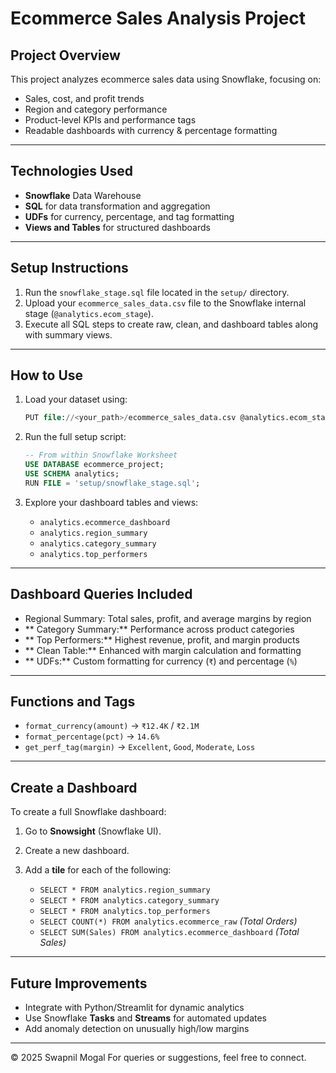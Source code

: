 #  Ecommerce Sales Analysis Project

##  Project Overview

This project analyzes ecommerce sales data using Snowflake, focusing on:

* Sales, cost, and profit trends
* Region and category performance
* Product-level KPIs and performance tags
* Readable dashboards with currency & percentage formatting

---

##  Technologies Used

* **Snowflake** Data Warehouse
* **SQL** for data transformation and aggregation
* **UDFs** for currency, percentage, and tag formatting
* **Views and Tables** for structured dashboards

---

##  Setup Instructions

1. Run the `snowflake_stage.sql` file located in the `setup/` directory.
2. Upload your `ecommerce_sales_data.csv` file to the Snowflake internal stage (`@analytics.ecom_stage`).
3. Execute all SQL steps to create raw, clean, and dashboard tables along with summary views.

---

##  How to Use

1. Load your dataset using:

   ```sql
   PUT file://<your_path>/ecommerce_sales_data.csv @analytics.ecom_stage;
   ```
2. Run the full setup script:

   ```sql
   -- From within Snowflake Worksheet
   USE DATABASE ecommerce_project;
   USE SCHEMA analytics;
   RUN FILE = 'setup/snowflake_stage.sql';
   ```
3. Explore your dashboard tables and views:

   * `analytics.ecommerce_dashboard`
   * `analytics.region_summary`
   * `analytics.category_summary`
   * `analytics.top_performers`

---

##  Dashboard Queries Included

*  Regional Summary: Total sales, profit, and average margins by region
* ** Category Summary:** Performance across product categories
* ** Top Performers:** Highest revenue, profit, and margin products
* ** Clean Table:** Enhanced with margin calculation and formatting
* ** UDFs:** Custom formatting for currency (`₹`) and percentage (`%`)

---

##  Functions and Tags

* `format_currency(amount)` → `₹12.4K` / `₹2.1M`
* `format_percentage(pct)` → `14.6%`
* `get_perf_tag(margin)` → `Excellent`, `Good`, `Moderate`, `Loss`

---

##  Create a Dashboard

To create a full Snowflake dashboard:

1. Go to **Snowsight** (Snowflake UI).
2. Create a new dashboard.
3. Add a **tile** for each of the following:

   * `SELECT * FROM analytics.region_summary`
   * `SELECT * FROM analytics.category_summary`
   * `SELECT * FROM analytics.top_performers`
   * `SELECT COUNT(*) FROM analytics.ecommerce_raw` *(Total Orders)*
   * `SELECT SUM(Sales) FROM analytics.ecommerce_dashboard` *(Total Sales)*

---

##  Future Improvements

* Integrate with Python/Streamlit for dynamic analytics
* Use Snowflake **Tasks** and **Streams** for automated updates
* Add anomaly detection on unusually high/low margins

---

© 2025 Swapnil Mogal
For queries or suggestions, feel free to connect.
